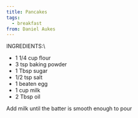 ```yaml
---
title: Pancakes
tags:
  - breakfast
from: Daniel Aukes
---
```

INGREDIENTS:\

-   1 1/4 cup flour
-   3 tsp baking powder
-   1 Tbsp sugar
-   1/2 tsp salt
-   1 beaten egg
-   1 cup milk
-   2 Tbsp oil

Add milk until the batter is smooth enough to pour
